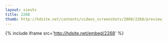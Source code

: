 ```yaml
---
layout: sieutv
title: 2268
thumb: http://hdsite.net/contents/videos_screenshots/2000/2268/preview_360p.mp4.jpg
---
```

{% include iframe src='http://hdsite.net/embed/2268' %}
 
